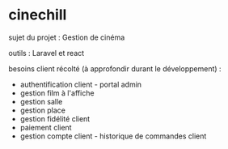 # cinechill

sujet du projet : Gestion de cinéma

outils : Laravel et react

besoins client récolté (à approfondir durant le développement) :

- authentification client
​- portal admin
- gestion film à l'affiche
- gestion salle
- gestion place
- gestion fidélité client
- paiement client
- gestion compte client
​- historique de commandes client
